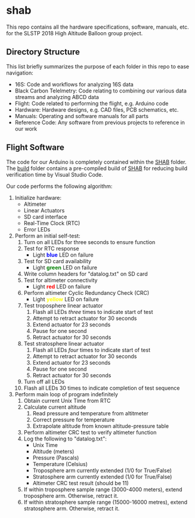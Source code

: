 # shab

This repo contains all the hardware specifications, software, manuals, etc. for
the SLSTP 2018 High Altitude Balloon group project.

## Directory Structure

This list briefly summarizes the purpose of each folder in this repo to ease
navigation:

* 16S: Code and workflows for analyzing 16S data
* Black Carbon Telelmetry: Code relating to combining our various data streams
                           and analyzing ABCD data
* Flight: Code related to performing the flight, e.g. Arduino code
* Hardware: Hardware designs, e.g. CAD files, PCB schematics, etc.
* Manuals: Operating and software manuals for all parts
* Reference Code: Any software from previous projects to reference in our work

## Flight Software

The code for our Arduino is completely contained within the [SHAB](flight/SHAB)
folder. The [build](flight/build) folder contains a pre-compiled build of
[SHAB](flight/SHAB) for reducing build verification time by Visual Studio Code.

Our code performs the following algorithm:

1. Initialize hardware:
    * Altimeter
    * Linear Actuators
    * SD card interface
    * Real-Time Clock (RTC)
    * Error LEDs
2. Perform an initial self-test:
    1. Turn on all LEDs for three seconds to ensure function
    2. Test for RTC response
        * Light <span style="color:blue">**blue**</span> LED on failure
    3. Test for SD card availability
        * Light <span style="color:green">**green**</span> LED on failure
    4. Write column headers for "datalog.txt" on SD card
    5. Test for altimeter connectivity
        * Light <span style="color:red">**red**</span> LED on failure
    6. Perform altimeter Cyclic Redundancy Check (CRC)
        * Light <span style="color:yellow">**yellow**</span> LED on failure
    7. Test troposphere linear actuator
        1. Flash all LEDs *three* times to indicate start of test
        2. Attempt to retract actuator for 30 seconds
        3. Extend actuator for 23 seconds
        4. Pause for one second
        5. Retract actuator for 30 seconds
    8. Test stratosphere linear actuator
        1. Flash all LEDs *four* times to indicate start of test
        2. Attempt to retract actuator for 30 seconds
        3. Extend actuator for 23 seconds
        4. Pause for one second
        5. Retract actuator for 30 seconds
    9. Turn off all LEDs
    10. Flash all LEDs 30 times to indicate completion of test sequence
3. Perform main loop of program indefinitely
    1. Obtain current Unix Time from RTC
    2. Calculate current altitude
        1. Read pressure and temperature from altitmeter
        2. Correct pressure for temperature
        3. Extrapolate altitude from known altitude-pressure table
    3. Perform altimeter CRC test to verify altimeter function
    4. Log the following to "datalog.txt":
        * Unix Time
        * Altitude (meters)
        * Pressure (Pascals)
        * Temperature (Celsius)
        * Troposphere arm currently extended (1/0 for True/False)
        * Stratosphere arm currently extended (1/0 for True/False)
        * Altimeter CRC test result (should be 11)
    5. If within troposphere sample range (3000-4000 meters),
       extend troposphere arm. Otherwise, retract it.
    6. If within stratosphere sample range (15000-16000 metres),
       extend stratosphere arm. Otherwise, retract it.
